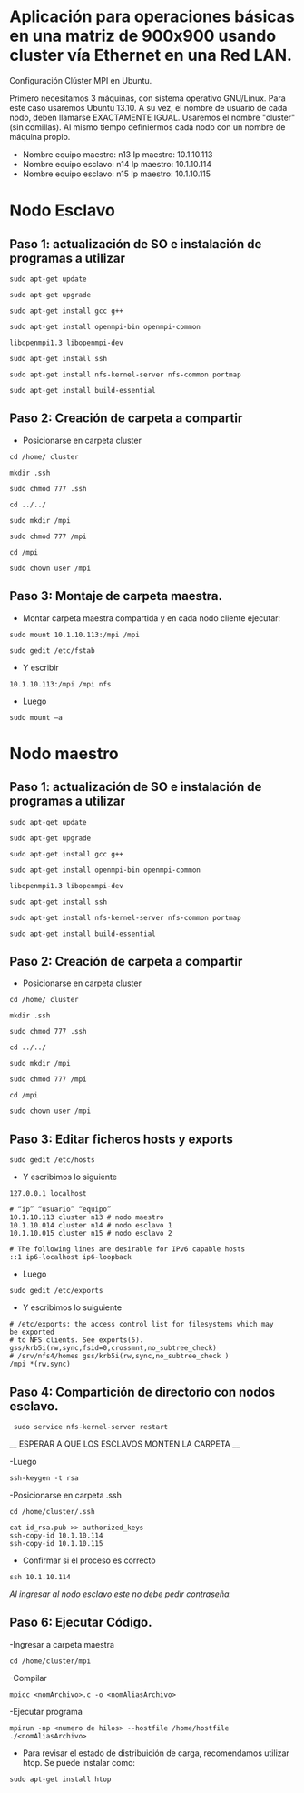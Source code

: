 Aplicación para operaciones básicas en una matriz de 900x900 usando cluster vía Ethernet en una Red LAN.
=================

Configuración Clúster MPI en Ubuntu.

Primero necesitamos 3 máquinas, con sistema operativo GNU/Linux. Para este caso usaremos Ubuntu 13.10. A su vez, el nombre de usuario de cada nodo, deben llamarse EXACTAMENTE IGUAL. Usaremos el nombre "cluster" (sin comillas). Al mismo tiempo definiermos cada nodo con un nombre de máquina propio.

- Nombre equipo maestro: n13  Ip maestro: 10.1.10.113
- Nombre equipo esclavo: n14  Ip maestro: 10.1.10.114
- Nombre equipo esclavo: n15  Ip maestro: 10.1.10.115


# Nodo Esclavo

## Paso 1: actualización de SO e instalación de programas a utilizar

```
sudo apt-get update
```
```
sudo apt-get upgrade
```
```
sudo apt-get install gcc g++
```
``` 
sudo apt-get install openmpi-bin openmpi-common
```
```
libopenmpi1.3 libopenmpi-dev
```
```
sudo apt-get install ssh
```
```
sudo apt-get install nfs-kernel-server nfs-common portmap
```
```
sudo apt-get install build-essential
```
## Paso 2: Creación de carpeta a compartir

- Posicionarse en carpeta cluster

```
cd /home/ cluster
```

```
mkdir .ssh
```

```
sudo chmod 777 .ssh
```

```
cd ../../
```

```
sudo mkdir /mpi
```

```
sudo chmod 777 /mpi
```

```
cd /mpi
```

```
sudo chown user /mpi
```

## Paso 3: Montaje de carpeta maestra.

- Montar carpeta maestra compartida y en cada nodo cliente ejecutar:

```
sudo mount 10.1.10.113:/mpi /mpi

```

```
sudo gedit /etc/fstab
```

- Y escribir

```
10.1.10.113:/mpi /mpi nfs
```
- Luego

```
sudo mount –a
```


# Nodo maestro #

## Paso 1: actualización de SO e instalación de programas a utilizar ##

```
sudo apt-get update
```
```
sudo apt-get upgrade
```
```
sudo apt-get install gcc g++
```
``` 
sudo apt-get install openmpi-bin openmpi-common
```
```
libopenmpi1.3 libopenmpi-dev
```
```
sudo apt-get install ssh
```
```
sudo apt-get install nfs-kernel-server nfs-common portmap
```
```
sudo apt-get install build-essential
```
## Paso 2: Creación de carpeta a compartir

- Posicionarse en carpeta cluster

```
cd /home/ cluster
```

```
mkdir .ssh
```

```
sudo chmod 777 .ssh
```

```
cd ../../
```

```
sudo mkdir /mpi
```

```
sudo chmod 777 /mpi
```

```
cd /mpi
```

```
sudo chown user /mpi
```

## Paso 3: Editar ficheros hosts y exports ##

```
sudo gedit /etc/hosts
```
- Y escribimos lo siguiente


```
127.0.0.1 localhost

# “ip” “usuario” “equipo”
10.1.10.113 cluster n13 # nodo maestro
10.1.10.014 cluster n14 # nodo esclavo 1
10.1.10.015 cluster n15 # nodo esclavo 2

# The following lines are desirable for IPv6 capable hosts
::1 ip6-localhost ip6-loopback
```
- Luego
```
sudo gedit /etc/exports
```
- Y escribimos lo suiguiente

```
# /etc/exports: the access control list for filesystems which may
be exported
# to NFS clients. See exports(5).
gss/krb5i(rw,sync,fsid=0,crossmnt,no_subtree_check)
# /srv/nfs4/homes gss/krb5i(rw,sync,no_subtree_check )
/mpi *(rw,sync)
```
## Paso 4: Compartición de directorio con nodos esclavo.
 
``` 
 sudo service nfs-kernel-server restart
```
 
 __ ESPERAR A QUE LOS ESCLAVOS MONTEN LA CARPETA __


-Luego

```
ssh-keygen -t rsa
```
-Posicionarse en carpeta .ssh

```
cd /home/cluster/.ssh
```
```
cat id_rsa.pub >> authorized_keys
ssh-copy-id 10.1.10.114
ssh-copy-id 10.1.10.115
```

- Confirmar si el proceso es correcto
 
```
ssh 10.1.10.114
```

_Al ingresar al nodo esclavo este no debe pedir
contraseña._

## Paso 6: Ejecutar Código.

-Ingresar a carpeta maestra

```
cd /home/cluster/mpi
```

-Compilar

```
mpicc <nomArchivo>.c -o <nomAliasArchivo>
```

-Ejecutar programa

```
mpirun -np <numero de hilos> --hostfile /home/hostfile ./<nomAliasArchivo>
```


- Para revisar el estado de distribuición de carga, recomendamos utilizar htop. Se puede instalar como:

```
sudo apt-get install htop
```
